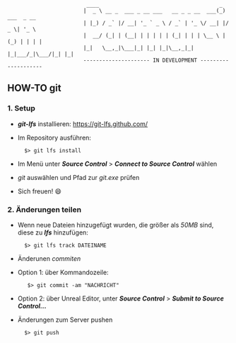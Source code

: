                             ____                                      _             
                            |  _ \ __ _  ___ _ __ ___   __ _ _ __  ___(_) ___  _ __  
                            | |_) / _` |/ __| '_ ` _ \ / _` | '_ \/ __| |/ _ \| '_ \ 
                            |  __/ (_| | (__| | | | | | (_| | | | \__ \ | (_) | | | |
                            |_|   \__,_|\___|_| |_| |_|\__,_|_| |_|___/_|\___/|_| |_|
                            --------------------- IN DEVELOPMENT --------------------

<!--
![](img/Logo.png)
-->

## HOW-TO git

### 1. Setup
- ___git-lfs___ installieren: <https://git-lfs.github.com/>
- Im Repository ausführen:

        $> git lfs install

- Im Menü unter ___Source Control___ > ___Connect to Source Control___ wählen
- _git_ auswählen und Pfad zur _git.exe_ prüfen
- Sich freuen! :smile:


### 2. Änderungen teilen
- Wenn neue Dateien hinzugefügt wurden, die größer als _50MB_ sind, diese zu ___lfs___ hinzufügen:

        $> git lfs track DATEINAME

- Änderunen _commiten_
 - Option 1: über Kommandozeile:

          $> git commit -am "NACHRICHT"

 - Option 2: über Unreal Editor, unter ___Source Control___ > ___Submit to Source Control...___
- Änderungen zum Server pushen

        $> git push
